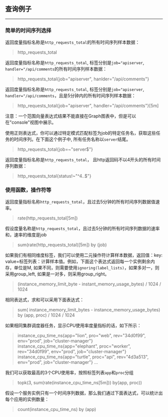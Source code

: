 ## 查询例子
---
### 简单的时间序列选择
返回度量指标名称是`http_requests_total`的所有时间序列样本数据：
> http_requests_total

返回度量指标名称是`http_requests_total`, 标签分别是`job="apiserver`, `handler="/api/comments`的所有时间序列样本数据：
> http_requests_total{job="apiserver", hanlder="/api/comments"}

返回度量指标名称是`http_requests_total`, 标签分别是`job="apiserver`, `handler="/api/comments`，且是5分钟内的所有时间序列样本数据：
> http_requests_total{job="apiserver", handler="/api/comments"}[5m]

注意：一个范围向量表达式结果不能直接在Graph图表中，但是可以在"console"视图中展示。

使用正则表达式，你可以通过特定模式匹配标签为job的特定任务名，获取这些任务的时间序列。在下面这个例子中, 所有任务名称以`server`结尾。
> http_requests_total{job=~"server$"}

返回度量指标名称是`http_requests_total`， 且http返回码不以4开头的所有时间序列数据：
> http_requests_total{status!~"^4..$"}

### 使用函数，操作符等
返回度量指标名称`http_requests_total`，且过去5分钟的所有时间序列数据值速率。
> rate(http_requests_total[5m])

假设度量名称是`http_requests_total`，且过去5分钟的所有时间序列数据的速率和，速率的维度是job
> sum(rate(http_requests_total)[5m]) by (job)

如果我们有相同维度标签，我们可以使用二元操作符计算样本数据，返回值：key: value=标签列表：计算样本值。例如，下面这个表达式返回每一个实例剩余内存，单位是M, 如果不同，则需要使用`ignoring(label_lists)`，如果多对一，则采用group_left, 如果是一对多，则采用group_right。
> (instance_memory_limit_byte - instant_memory_usage_bytes) / 1024 / 1024

相同表达式，求和可以采用下面表达式：
> sum( instance_memory_limit_bytes - instance_memory_usage_bytes) by (app, proc) / 1024 / 1024

如果相同集群调度器任务，显示CPU使用率度量指标的话，如下所示：
> instance_cpu_time_ns{app="lion", pro="web", rev="34d0f99", env="prod", job="cluster-manager"}
> instance_cpu_time_ns{app="elephant", proc="worker", rev="34d0f99", env="prod", job="cluster-manager"}
> instance_cpu_time_ns{app="turtle", proc="api", rev="4d3a513", env="prod", job="cluster-manager"}
> ...

我们可以获取最高的3个CPU使用率，按照标签列表`app`和`proc`分组
> topk(3, sum(rate(instance_cpu_time_ns[5m])) by(app, proc))

假设一个服务实例只有一个时间序列数据，那么我们通过下面表达式，可以统计出每个应用的实例数量：
> count(instance_cpu_time_ns) by (app)
